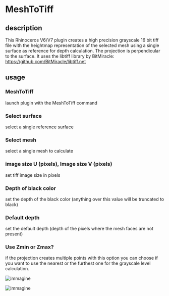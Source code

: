 # MeshToTiff

## description

This Rhinoceros V6/V7 plugin creates a high precision grayscale 16 bit tiff file with the heightmap representation of the selected mesh using a single surface as reference for depth calculation. The projection is perpendicular to the surface. It uses the libtiff library by BitMiracle: https://github.com/BitMiracle/libtiff.net

## usage

### MeshToTiff 
launch plugin with the MeshToTiff command

### Select surface
select a single reference surface

### Select mesh
select a single mesh to calculate

### image size U (pixels), Image size V (pixels)
set tiff image size in pixels

### Depth of black color 
set the depth of the black color (anything over this value will be truncated to black)

### Default depth
set the default depth (depth of the pixels where the mesh faces are not present)

### Use Zmin or Zmax?
if the projection creates multiple points with this option you can choose if you want to use the nearest or the furthest one for the grayscale level calculation.


![immagine](https://user-images.githubusercontent.com/75561495/167575513-010c5865-15ec-4b68-84eb-1783c1a73692.png)




![immagine](https://user-images.githubusercontent.com/75561495/167576300-1748d2fd-aafd-4ee5-b6a6-cdb078e81199.png)
